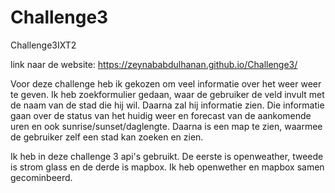 # Challenge3
Challenge3IXT2

link naar de website: https://zeynababdulhanan.github.io/Challenge3/

Voor deze challenge heb ik gekozen om veel informatie over het weer weer te geven. Ik heb zoekformulier gedaan, waar de gebruiker de veld invult met de naam van de stad die hij wil. Daarna zal hij informatie zien. Die informatie gaan over de status van het huidig weer en forecast van de aankomende uren en ook sunrise/sunset/daglengte. Daarna is een map te zien, waarmee de gebruiker zelf een stad kan zoeken en zien. 


Ik heb in deze challenge 3 api's gebruikt. De eerste is openweather, tweede is strom glass en de derde is mapbox. Ik heb openwether en mapbox samen gecominbeerd. 
